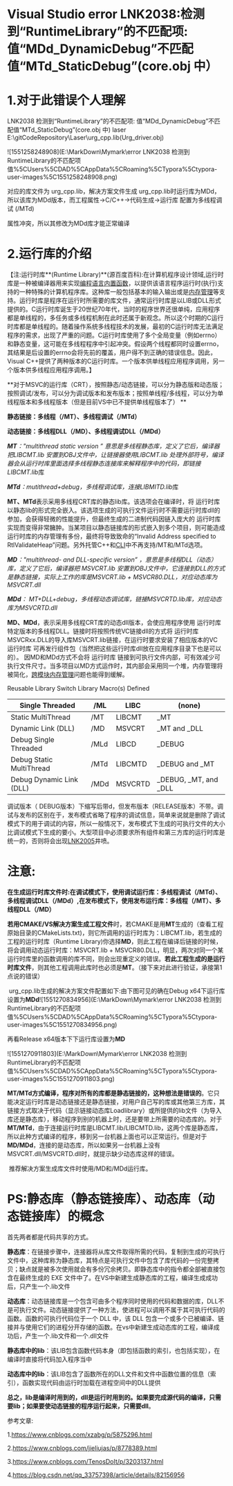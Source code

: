 # Visual Studio error LNK2038:检测到“RuntimeLibrary”的不匹配项: 值“MDd_DynamicDebug”不匹配值“MTd_StaticDebug”(core.obj 中）

# 1.对于此错误个人理解

LNK2038	检测到“RuntimeLibrary”的不匹配项: 值“MDd_DynamicDebug”不匹配值“MTd_StaticDebug”(core.obj 中)	laser	E:\gitCodeRepository\Laser\urg_cpp.lib(Urg_driver.obj)  

![1551258248908](E:\MarkDown\Mymark\error LNK2038 检测到RuntimeLibrary的不匹配项 值\%5CUsers%5CDAD%5CAppData%5CRoaming%5CTypora%5Ctypora-user-images%5C1551258248908.png)

对应的库文件为 urg_cpp.lib，解决方案文件生成 urg_cpp.lib时运行库为MDd，所以该库为MDd版本，而工程属性->C/C++->代码生成->运行库   配置为多线程调试 (/MTd)

属性冲突，所以其修改为MDd库才能正常编译

# 2.运行库的介绍

【注:运行时库**(Runtime Library)**(源百度百科):在计算机程序设计领域,运行时库是一种被编译器用来实现[编程语言](https://baike.baidu.com/item/%E7%BC%96%E7%A8%8B%E8%AF%AD%E8%A8%80/9845131)[内置函数](https://baike.baidu.com/item/%E5%86%85%E7%BD%AE%E5%87%BD%E6%95%B0/11057473)，以提供该语言程序运行时(执行)支持的一种特殊的计算机程序库。这种库一般包括基本的输入输出或是[内存管理](https://baike.baidu.com/item/%E5%86%85%E5%AD%98%E7%AE%A1%E7%90%86/5633616)等支持。运行时库是程序在运行时所需要的库文件，通常运行时库是以LIB或DLL形式提供的。C运行时库诞生于20世纪70年代，当时的程序世界还很单纯，应用程序都是单线程的，多任务或多线程机制在此时还属于新观念。所以这个时期的C运行时库都是单线程的。随着操作系统多线程技术的发展，最初的C运行时库无法满足程序的需求，出现了严重的问题。C运行时库使用了多个全局变量（例如errno）和静态变量，这可能在多线程程序中引起冲突。假设两个线程都同时设置errno，其结果是后设置的errno会将先前的覆盖，用户得不到正确的错误信息。因此，Visual C++提供了两种版本的C运行时库。一个版本供单线程应用程序调用，另一个版本供多线程应用程序调用。】

​	**对于MSVC的运行库（CRT），按照静态/动态链接，可以分为静态版和动态版；按照调试/发布，可以分为调试版本和发布版本；按照单线程/多线程，可以分为单线程版本和多线程版本（但是目前VS中已不提供单线程版本了） ** 

 **静态链接：多线程（/MT）、多线程调试（/MTd）**

 **动态链接：多线程DLL（/MD）、多线程调试DLL（/MDd）**

***MT**："multithread static version ” 意思是多线程静态库，定义了它后，编译器把LIBCMT.lib 安置到OBJ文件中，让链接器使用LIBCMT.lib 处理外部符号，编译器会从运行时库里面选择多线程静态连接库来解释程序中的代码，即链接LIBCMT.lib*库

***MTd**：mutithread+debug，多线程调试库，连接LIBMITD.lib*库

 **MT、MTd**表示采用多线程CRT库的静态lib库。该选项会在编译时，将 运行时库 以静态lib的形式完全嵌入。该选项生成的可执行文件运行时不需要运行时库dll的参加，会获得轻微的性能提升，但最终生成的二进制代码因链入庞大的 运行时库 实现而变得非常臃肿。当某项目以静态链接库的形式嵌入到多个项目，则可能造成运行时库的内存管理有多份，最终将导致致命的“Invalid Address specified to RtlValidateHeap”问题。另外托管C++和[CLI](http://dearymz.blog.163.com/blog/static/2056574200912511547972/)中不再支持/MT和/MTd选项。



***MD**："multithread- and DLL-specific version” ，意思是多线程DLL（动态）库，定义了它后，编译器把 MSVCRT.lib 安置到OBJ文件中，它连接到DLL的方式是静态链接，实际上工作的库是MSVCRT.lib + MSVCR80.DLL，对应动态库为MSVCRT.dll*

***MDd**： MT+DLL+debug，多线程动态调试库，链接MSVCRTD.lib库，对应动态库为MSVCRTD.dll*

**MD、MDd**，表示采用多线程CRT库的动态dll版本，会使应用程序使用 运行时库 特定版本的多线程DLL。链接时将按照传统VC链接dll的方式将 运行时库 MSVCRxx.DLL的导入库MSVCRT.lib链接，在运行时要求安装了相应版本的VC 运行时库 可再发行组件包（当然把这些运行时库dll放在应用程序目录下也是可以的）。 因MD和MDd方式不会将 运行时库 链接到可执行文件内部，可有效减少可执行文件尺寸。当多项目以MD方式运作时，其内部会采用同一个堆，内存管理将被简化，[跨模块内存管理](http://dearymz.blog.163.com/blog/static/205657420091179036308/)问题也能得到缓解。



Reusable Library Switch Library Macro(s) Defined

| Single Threaded          | /ML  | LIBC    | (none)                |
| ------------------------ | ---- | ------- | --------------------- |
| Static MultiThread       | /MT  | LIBCMT  | _MT                   |
| Dynamic Link (DLL)       | /MD  | MSVCRT  | _MT and _DLL          |
| Debug Single Threaded    | /MLd | LIBCD   | _DEBUG                |
| Debug Static MultiThread | /MTd | LIBCMTD | _DEBUG and _MT        |
| Debug Dynamic Link (DLL) | /MDd | MSVCRTD | _DEBUG, _MT, and _DLL |

调试版本（ DEBUG版本）下缩写后带d，但发布版本（RELEASE版本）不带。调试与发布的区别在于，发布模式省略了程序的调试信息，简单来说就是删除了调试模式下的用于调试的内容，所以一般情况下，发布模式下生成的可执行文件的大小比调试模式下生成的要小。大型项目中必须要求所有组件和第三方库的运行时库是统一的，否则将会出现[LNK2005](http://msdn.microsoft.com/zh-cn/library/72zdcz6f(VS.80).aspx)井喷。

# 注意:

​	**在生成运行时库文件时:在调试模式下，使用调试运行库：多线程调试（/MTd）、多线程调试DLL（/MDd）,在发布模式下，使用发布运行库：多线程（/MT）、多线程DLL（/MD）**

​	**若用CMAKE/VS解决方案生成工程文件**时，若CMAKE是用**MT**生成的（查看工程原始目录的CMakeLists.txt)，则它所调用的运行时库为：LIBCMT.lib，若生成的工程的运行时库（Runtime Library)你选择**MD**，则此工程在编译后链接的时候，将会调用动态运行时库：MSVCRT.lib + MSVCR80.DLL，明显，两次对同一个某运行时库里的函数调用的库不同，则会出现重定义的错误。**若此工程生成的是运行时库文件**，则其他工程调用此库时也必须是**MT**。（接下来对此进行验证，承接第1点说的错误）

​	urg_cpp.lib生成的解决方案文件配置如下:由下图可见的确在Debug x64下运行库设置为**MDd**![1551270834956](E:\MarkDown\Mymark\error LNK2038 检测到RuntimeLibrary的不匹配项 值\%5CUsers%5CDAD%5CAppData%5CRoaming%5CTypora%5Ctypora-user-images%5C1551270834956.png)

再看Release x64版本下下运行库设置为**MD**

![1551270911803](E:\MarkDown\Mymark\error LNK2038 检测到RuntimeLibrary的不匹配项 值\%5CUsers%5CDAD%5CAppData%5CRoaming%5CTypora%5Ctypora-user-images%5C1551270911803.png)



​	**MT/MTd方式编译，程序对所有的库都是静态链接的，这种想法是错误的**。它只能决定运行时库是动态链接还是静态链接，对用户自己写的库或其他第三方库，其链接方式取决于代码（显示链接动态库Loadlibrary）或所提供的lib文件（为导入库还是静态库），移动程序到别的机器上时，还是要带上所需要的动态库的。对于**MT/MTd**，由于连接运行时库是LIBCMT.lib/LIBCMTD.lib，这两个库是静态库，所以此种方式编译的程序，移到另一台机器上面也可以正常运行。但是对于**MD/MDd**，连接的是动态库，所以如果另一台机器上没有MSVCRT.dll/MSVCRTD.dll时，就提示缺少动态库这样的错误。

​	 推荐解决方案生成库文件时使用/MD和/MDd运行库。







# **PS**:静态库（静态链接库）、动态库（动态链接库）的概念

首先两者都是代码共享的方式。

**静态库**：在链接步骤中，连接器将从库文件取得所需的代码，复制到生成的可执行文件中，这种库称为静态库，其特点是可执行文件中包含了库代码的一份完整拷贝；缺点就是被多次使用就会有多份冗余拷贝。即静态库中的指令都全部被直接包含在最终生成的 EXE 文件中了。在VS中新建生成静态库的工程，编译生成成功后，只产生一个.lib文件

**动态库**：动态链接库是一个包含可由多个程序同时使用的代码和数据的库，DLL不是可执行文件。动态链接提供了一种方法，使进程可以调用不属于其可执行代码的函数。函数的可执行代码位于一个 DLL 中，该 DLL 包含一个或多个已被编译、链接并与使用它们的进程分开存储的函数。在vs中新建生成动态库的工程，编译成功后，产生一个.lib文件和一个.dll文件

**静态库中的lib**：该LIB包含函数代码本身（即包括函数的索引，也包括实现），在编译时直接将代码加入程序当中

**动态库中的lib**：该LIB包含了函数所在的DLL文件和文件中函数位置的信息（索引），函数实现代码由运行时加载在进程空间中的DLL提供

**总之，lib是编译时用到的，dll是运行时用到的。如果要完成源代码的编译，只需要lib；如果要使动态链接的程序运行起来，只需要dll**。





参考文章:



1.https://www.cnblogs.com/xzabg/p/5875296.html

2.https://www.cnblogs.com/jieliujas/p/8778389.html

3.https://www.cnblogs.com/TenosDoIt/p/3203137.html

4.https://blog.csdn.net/qq_33757398/article/details/82156956